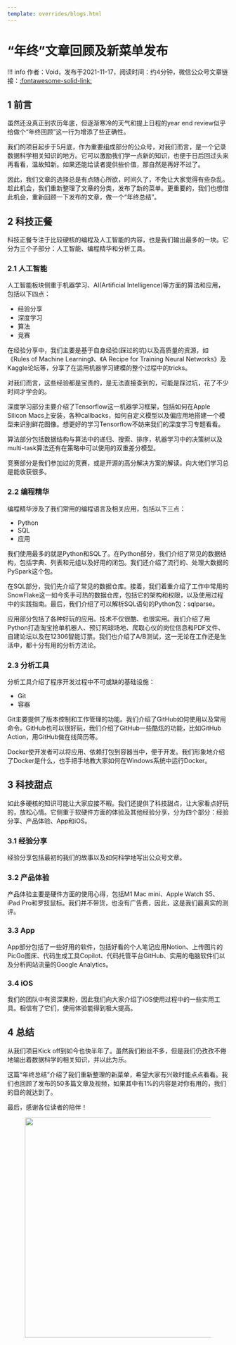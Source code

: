 ```yaml
---
template: overrides/blogs.html
---
```


# “年终”文章回顾及新菜单发布

!!! info
    作者：Void，发布于2021-11-17，阅读时间：约4分钟，微信公众号文章链接：[:fontawesome-solid-link:](https://mp.weixin.qq.com/s?__biz=MzI4Mjk3NzgxOQ==&mid=2247484231&idx=1&sn=27085e9af4a05db567d7004aa97cd78b&chksm=eb90f033dce77925a389375a1e39b7c83a85d55e9c4df1a857650ce5c8096293881047f2ef07&token=97683576&lang=zh_CN#rd)

## 1 前言

虽然还没真正到农历年底，但逐渐寒冷的天气和提上日程的year end review似乎给做个“年终回顾”这一行为增添了些正确性。  

我们的项目起步于5月底，作为重要组成部分的公众号，对我们而言，是一个记录数据科学相关知识的地方。它可以激励我们学一点新的知识，也便于日后回过头来再看看，温故知新。如果还能给读者提供些价值，那自然是再好不过了。  

因此，我们文章的选择总是有点随心所欲，时间久了，不免让大家觉得有些杂乱。趁此机会，我们重新整理了文章的分类，发布了新的菜单。更重要的，我们也想借此机会，重新回顾一下发布的文章，做一个“年终总结”。

## 2 科技正餐

科技正餐专注于比较硬核的编程及人工智能的内容，也是我们输出最多的一块。它分为三个子部分：人工智能、编程精华和分析工具。

### 2.1 人工智能

人工智能板块侧重于机器学习、AI(Artificial Intelligence)等方面的算法和应用，包括以下四点：

- 经验分享
- 深度学习
- 算法
- 竞赛

在经验分享中，我们主要是基于自身经验(踩过的坑)以及高质量的资源，如《Rules of Machine Learning》、《A Recipe for Training Neural Networks》及Kaggle论坛等，分享了在运用机器学习建模的整个过程中的tricks。  

对我们而言，这些经验都是宝贵的，是无法直接查到的，可能是踩过坑，花了不少时间才学会的。

深度学习部分主要介绍了Tensorflow这一机器学习框架，包括如何在Apple Silicon Macs上安装，各种callbacks，如何自定义模型以及偏应用地搭建一个模型来识别鲜花图像。想更好的学习Tensorflow不妨来我们的深度学习专题看看。

算法部分包括数据结构与算法中的递归、搜索、排序，机器学习中的决策树以及multi-task算法还有在策略中可以使用的双重差分模型。

竞赛部分是我们参加过的竞赛，或是开源的高分解决方案的解读。向大佬们学习总是能收获很多。

### 2.2 编程精华

编程精华涉及了我们常用的编程语言及相关应用，包括以下三点：

- Python
- SQL
- 应用

我们使用最多的就是Python和SQL了。在Python部分，我们介绍了常见的数据结构，包括字典、列表和元组以及好用的闭包。我们还介绍了流行的、处理大数据的PySpark这个包。  

在SQL部分，我们先介绍了常见的数据仓库。接着，我们着重介绍了工作中常用的SnowFlake这一如今炙手可热的数据仓库，包括它的架构和权限，以及使用过程中的实践指南。最后，我们介绍了可以解析SQL语句的Python包：sqlparse。

应用部分包括了各种好玩的应用。技术不仅很酷、也很实用。我们介绍了用Python打造淘宝抢单机器人、预订网球场地、爬取心仪的岗位信息和PDF文件、自建论坛以及在12306智能订票。我们也介绍了A/B测试，这一无论在工作还是生活中，都十分有用的分析方法论。

### 2.3 分析工具

分析工具介绍了程序开发过程中不可或缺的基础设施：

- Git
- 容器

Git主要提供了版本控制和工作管理的功能。我们介绍了GitHub如何使用以及常用命令。GitHub也可以很好玩，我们介绍了GitHub一些酷炫的功能，比如GitHub Action，用GitHub做在线简历等。

Docker使开发者可以将应用、依赖打包到容器当中，便于开发。我们形象地介绍了Docker是什么，也手把手地教大家如何在Windows系统中运行Docker。

## 3 科技甜点

如此多硬核的知识可能让大家应接不暇。我们还提供了科技甜点，让大家看点好玩的，放松心情。它侧重于软硬件方面的体验及其他经验分享，分为四个部分：经验分享、产品体验、App和iOS。

### 3.1 经验分享

经验分享包括最初的我们的故事以及如何科学地写出公众号文章。

### 3.2 产品体验

产品体验主要是硬件方面的使用心得，包括M1 Mac mini、Apple Watch S5、iPad Pro和罗技鼠标。我们并不带货，也没有广告费，因此，这是我们最真实的测评。

### 3.3 App

App部分包括了一些好用的软件，包括好看的个人笔记应用Notion、上传图片的PicGo图床、代码生成工具Copilot、代码托管平台GitHub、实用的电脑软件们以及分析网站流量的Google Analytics。

### 3.4 iOS

我们的团队中有资深果粉，因此我们向大家介绍了iOS使用过程中的一些实用工具。相信有了它们，使用体验能得到极大提高。

## 4 总结

从我们项目Kick off到如今也快半年了。虽然我们粉丝不多，但是我们仍孜孜不倦地输出着数据科学的相关知识，并以此为乐。

这篇“年终总结”介绍了我们重新整理的新菜单，希望大家有兴致时能点点看看。我们也回顾了发布的50多篇文章及视频，如果其中有1%的内容是对你有用的，我们的目的就达到了。  

最后，感谢各位读者的陪伴！

<figure>
  <img src="https://cdn.jsdelivr.net/gh/BulletTech2021/Pics/2021-6-14/1623639526512-1080P%20(Full%20HD)%20-%20Tail%20Pic.png" width="500" />
</figure>
